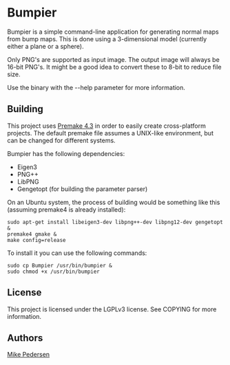 Bumpier
=======
Bumpier is a simple command-line application for generating normal maps from bump maps. This is done using a 3-dimensional model (currently either a plane or a sphere).

Only PNG's are supported as input image. The output image will always be 16-bit PNG's. It might be a good idea to convert these to 8-bit to reduce file size.

Use the binary with the --help parameter for more information.

Building
--------
This project uses [Premake 4.3](http://industriousone.com/premake) in order to easily create cross-platform projects. The default premake file assumes a UNIX-like environment, but can be changed for different systems.

Bumpier has the following dependencies:
* Eigen3
* PNG++
* LibPNG
* Gengetopt (for building the parameter parser)

On an Ubuntu system, the process of building would be something like this (assuming premake4 is already installed):

	sudo apt-get install libeigen3-dev libpng++-dev libpng12-dev gengetopt &
	premake4 gmake &
	make config=release

To install it you can use the following commands:

	sudo cp Bumpier /usr/bin/bumpier &
	sudo chmod +x /usr/bin/bumpier

License
-------
This project is licensed under the LGPLv3 license. See COPYING for more information.

Authors
-------
[Mike Pedersen](https://github.com/Noctune)
